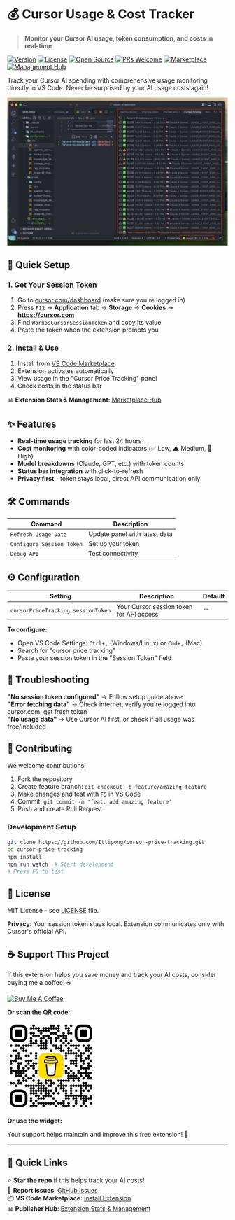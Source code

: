 # 💰 Cursor Usage & Cost Tracker

> **Monitor your Cursor AI usage, token consumption, and costs in real-time**

[![Version](https://img.shields.io/badge/version-0.0.1-blue.svg)](https://marketplace.visualstudio.com/items?itemName=cocodev.cursor-price-tracking)
[![License](https://img.shields.io/badge/license-MIT-green.svg)](LICENSE)
[![Open Source](https://img.shields.io/badge/Open%20Source-❤️-red.svg)](https://github.com/Ittipong/cursor-price-tracking)
[![PRs Welcome](https://img.shields.io/badge/PRs-welcome-brightgreen.svg)](https://github.com/Ittipong/cursor-price-tracking/pulls)
[![Marketplace](https://img.shields.io/badge/VS%20Code-Marketplace-blue.svg)](https://marketplace.visualstudio.com/items?itemName=cocodev.cursor-price-tracking)
[![Management Hub](https://img.shields.io/badge/Management-Hub-orange.svg)](https://marketplace.visualstudio.com/manage/publishers/cocodev/extensions/cursor-price-tracking/hub?_a=acquisition)

Track your Cursor AI spending with comprehensive usage monitoring directly in VS Code. Never be surprised by your AI usage costs again!

![Extension Screenshot](./example.png)

## 🚀 Quick Setup

### 1. Get Your Session Token
1. Go to [cursor.com/dashboard](https://cursor.com/dashboard) (make sure you're logged in)
2. Press `F12` → **Application** tab → **Storage** → **Cookies** → **https://cursor.com**
3. Find `WorkosCursorSessionToken` and copy its value
4. Paste the token when the extension prompts you

### 2. Install & Use
1. Install from [VS Code Marketplace](https://marketplace.visualstudio.com/items?itemName=cocodev.cursor-price-tracking)
2. Extension activates automatically
3. View usage in the "Cursor Price Tracking" panel
4. Check costs in the status bar

📊 **Extension Stats & Management**: [Marketplace Hub](https://marketplace.visualstudio.com/manage/publishers/cocodev/extensions/cursor-price-tracking/hub?_a=acquisition)

## ✨ Features

- **Real-time usage tracking** for last 24 hours
- **Cost monitoring** with color-coded indicators (✅ Low, ⚠️ Medium, 🚨 High)
- **Model breakdowns** (Claude, GPT, etc.) with token counts
- **Status bar integration** with click-to-refresh
- **Privacy first** - token stays local, direct API communication only

## 🛠️ Commands

| Command | Description |
|---------|-------------|
| `Refresh Usage Data` | Update panel with latest data |
| `Configure Session Token` | Set up your token |
| `Debug API` | Test connectivity |

## ⚙️ Configuration

| Setting | Description | Default |
|---------|-------------|---------|
| `cursorPriceTracking.sessionToken` | Your Cursor session token for API access | `""` |

**To configure:**
- Open VS Code Settings: `Ctrl+,` (Windows/Linux) or `Cmd+,` (Mac)
- Search for "cursor price tracking"
- Paste your session token in the "Session Token" field

## 🚨 Troubleshooting

**"No session token configured"** → Follow setup guide above  
**"Error fetching data"** → Check internet, verify you're logged into cursor.com, get fresh token  
**"No usage data"** → Use Cursor AI first, or check if all usage was free/included  

## 🤝 Contributing

We welcome contributions! 

1. Fork the repository
2. Create feature branch: `git checkout -b feature/amazing-feature`
3. Make changes and test with `F5` in VS Code
4. Commit: `git commit -m 'feat: add amazing feature'`
5. Push and create Pull Request

### Development Setup
```bash
git clone https://github.com/Ittipong/cursor-price-tracking.git
cd cursor-price-tracking
npm install
npm run watch  # Start development
# Press F5 to test
```

## 📄 License

MIT License - see [LICENSE](LICENSE) file.

**Privacy**: Your session token stays local. Extension communicates only with Cursor's official API.

## ☕ Support This Project

If this extension helps you save money and track your AI costs, consider buying me a coffee! ☕

[![Buy Me A Coffee](https://img.shields.io/badge/Buy%20Me%20A%20Coffee-FFDD00?style=for-the-badge&logo=buy-me-a-coffee&logoColor=black)](https://buymeacoffee.com/ittipongit7)

**Or scan the QR code:**

<img src="./bmc_qr.png" alt="Buy Me A Coffee QR Code" width="200">

**Or use the widget:**
<script type="text/javascript" src="https://cdnjs.buymeacoffee.com/1.0.0/button.prod.min.js" data-name="bmc-button" data-slug="ittipongit7" data-color="#FFDD00" data-emoji=""  data-font="Cookie" data-text="Buy me a coffee" data-outline-color="#000000" data-font-color="#000000" data-coffee-color="#ffffff" ></script>

Your support helps maintain and improve this free extension! 🙏

---

## 🔗 Quick Links

⭐ **Star the repo** if this helps track your AI costs!  
🐛 **Report issues**: [GitHub Issues](https://github.com/Ittipong/cursor-price-tracking/issues)  
📦 **VS Code Marketplace**: [Install Extension](https://marketplace.visualstudio.com/items?itemName=cocodev.cursor-price-tracking)  
📊 **Publisher Hub**: [Extension Stats & Management](https://marketplace.visualstudio.com/manage/publishers/cocodev/extensions/cursor-price-tracking/hub?_a=acquisition)